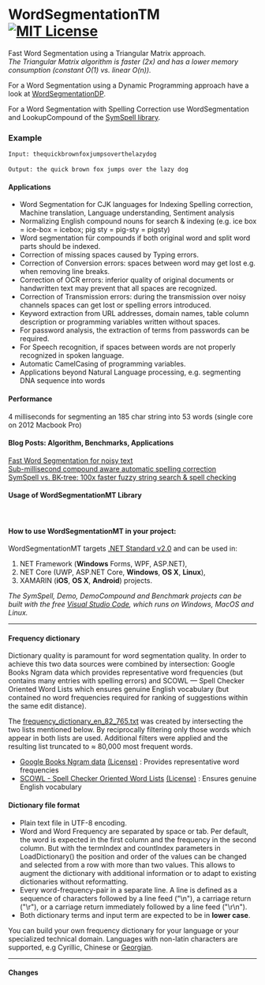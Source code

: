 WordSegmentationTM<br>
[![MIT License](https://img.shields.io/github/license/wolfgarbe/WordSegmentationTM.svg)](https://github.com/wolfgarbe/WordSegmentationTM/blob/master/LICENSE)
========

Fast Word Segmentation using a Triangular Matrix approach.<br>
*The Triangular Matrix algorithm is faster (2x) and has a lower memory consumption (constant O(1) vs. linear O(n)).*

For a Word Segmentation using a Dynamic Programming approach have a look at [WordSegmentationDP](https://github.com/wolfgarbe/WordSegmentationDP).

For a Word Segmentation with Spelling Correction use WordSegmentation and LookupCompound of the [SymSpell library](https://github.com/wolfgarbe/SymSpell).

### Example
`Input: thequickbrownfoxjumpsoverthelazydog`
<br><br>
`Output: the quick brown fox jumps over the lazy dog`

#### Applications

* Word Segmentation for CJK languages for Indexing Spelling correction, Machine translation, Language understanding, Sentiment analysis
* Normalizing English compound nouns for search & indexing (e.g. ice box = ice-box = icebox; pig sty = pig-sty = pigsty) 
* Word segmentation für compounds if both original word and split word parts should be indexed.
* Correction of missing spaces caused by Typing errors.
* Correction of Conversion errors: spaces between word may get lost e.g. when removing line breaks.
* Correction of OCR errors: inferior quality of original documents or handwritten text may prevent that all spaces are recognized.
* Correction of Transmission errors: during the transmission over noisy channels spaces can get lost or spelling errors introduced.
* Keyword extraction from URL addresses, domain names, table column description or programming variables written without spaces.
* For password analysis, the extraction of terms from passwords can be required.
* For Speech recognition, if spaces between words are not properly recognized in spoken language.
* Automatic CamelCasing of programming variables.
* Applications beyond Natural Language processing, e.g. segmenting DNA sequence into words

#### Performance 
4 milliseconds for segmenting an 185 char string into 53 words (single core on 2012 Macbook Pro)
<br>

#### Blog Posts: Algorithm, Benchmarks, Applications
[Fast Word Segmentation for noisy text](https://towardsdatascience.com/fast-word-segmentation-for-noisy-text-2c2c41f9e8da)<br>
[Sub-millisecond compound aware automatic spelling correction](https://medium.com/@wolfgarbe/symspellcompound-10ec8f467c9b)<br>
[SymSpell vs. BK-tree: 100x faster fuzzy string search & spell checking](https://medium.com/@wolfgarbe/symspell-vs-bk-tree-100x-faster-fuzzy-string-search-spell-checking-c4f10d80a078)
<br>

#### Usage of WordSegmentationMT Library
<br>

#### How to use WordSegmentationMT in your project:

WordSegmentationMT targets [.NET Standard v2.0](https://blogs.msdn.microsoft.com/dotnet/2016/09/26/introducing-net-standard/) and can be used  in:
1. NET Framework (**Windows** Forms, WPF, ASP.NET), 
2. NET Core (UWP, ASP.NET Core, **Windows**, **OS X**, **Linux**),
3. XAMARIN (**iOS**, **OS X**, **Android**) projects.

*The SymSpell, Demo,  DemoCompound and Benchmark projects can be built with the free [Visual Studio Code](https://code.visualstudio.com/), which runs on Windows, MacOS and Linux.*

---

#### Frequency dictionary
Dictionary quality is paramount for word segmentation quality. In order to achieve this two data sources were combined by intersection: Google Books Ngram data which provides representative word frequencies (but contains many entries with spelling errors) and SCOWL — Spell Checker Oriented Word Lists which ensures genuine English vocabulary (but contained no word frequencies required for ranking of suggestions within the same edit distance).

The [frequency_dictionary_en_82_765.txt](https://github.com/wolfgarbe/SymSpell/blob/master/SymSpell/frequency_dictionary_en_82_765.txt) was created by intersecting the two lists mentioned below. By reciprocally filtering only those words which appear in both lists are used. Additional filters were applied and the resulting list truncated to &#8776; 80,000 most frequent words.
* [Google Books Ngram data](http://storage.googleapis.com/books/ngrams/books/datasetsv2.html)   [(License)](https://creativecommons.org/licenses/by/3.0/) : Provides representative word frequencies
* [SCOWL - Spell Checker Oriented Word Lists](http://wordlist.aspell.net/)   [(License)](http://wordlist.aspell.net/scowl-readme/) : Ensures genuine English vocabulary    

#### Dictionary file format
* Plain text file in UTF-8 encoding.
* Word and Word Frequency are separated by space or tab. Per default, the word is expected in the first column and the frequency in the second column. But with the termIndex and countIndex parameters in LoadDictionary() the position and order of the values can be changed and selected from a row with more than two values. This allows to augment the dictionary with additional information or to adapt to existing dictionaries without reformatting.
* Every word-frequency-pair in a separate line. A line is defined as a sequence of characters followed by a line feed ("\n"), a carriage return ("\r"), or a carriage return immediately followed by a line feed ("\r\n").
* Both dictionary terms and input term are expected to be in **lower case**.

You can build your own frequency dictionary for your language or your specialized technical domain.
Languages with non-latin characters are supported, e.g Cyrillic, Chinese or [Georgian](https://github.com/irakli97/Frequency_Dictionary_GE_363_202).

---

#### Changes



